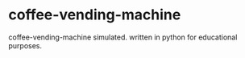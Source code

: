 # coffee-vending-machine
coffee-vending-machine simulated. written in python for educational purposes.
